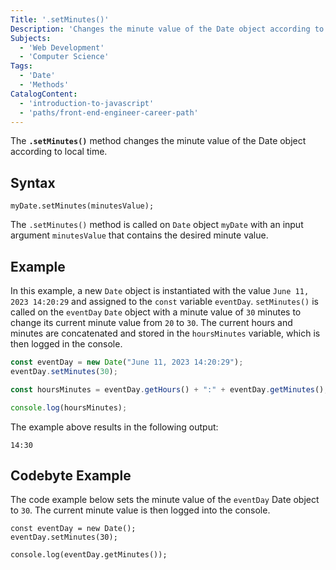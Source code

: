 ```yaml
---
Title: '.setMinutes()'
Description: 'Changes the minute value of the Date object according to local time.'
Subjects:
  - 'Web Development'
  - 'Computer Science'
Tags:
  - 'Date'
  - 'Methods'
CatalogContent:
  - 'introduction-to-javascript'
  - 'paths/front-end-engineer-career-path'
---
```


The **`.setMinutes()`** method changes the minute value of the Date object according to local time.

## Syntax

```pseudo
myDate.setMinutes(minutesValue);
```

The `.setMinutes()` method is called on `Date` object `myDate` with an input argument `minutesValue` that contains the desired minute value.

## Example

In this example, a new `Date` object is instantiated with the value `June 11, 2023 14:20:29` and assigned to the `const` variable `eventDay`. `setMinutes()` is called on the `eventDay` `Date` object with a minute value of `30` minutes to change its current minute value from `20` to `30`. The current hours and minutes are concatenated and stored in the `hoursMinutes` variable, which is then logged in the console. 

```javascript
const eventDay = new Date("June 11, 2023 14:20:29");
eventDay.setMinutes(30);

const hoursMinutes = eventDay.getHours() + ":" + eventDay.getMinutes();

console.log(hoursMinutes); 
```

The example above results in the following output:

```shell
14:30
```

## Codebyte Example

The code example below sets the minute value of the `eventDay` Date object to `30`. The current minute value is then logged into the console.

```codebyte/javascript
const eventDay = new Date();
eventDay.setMinutes(30);

console.log(eventDay.getMinutes()); 
```
